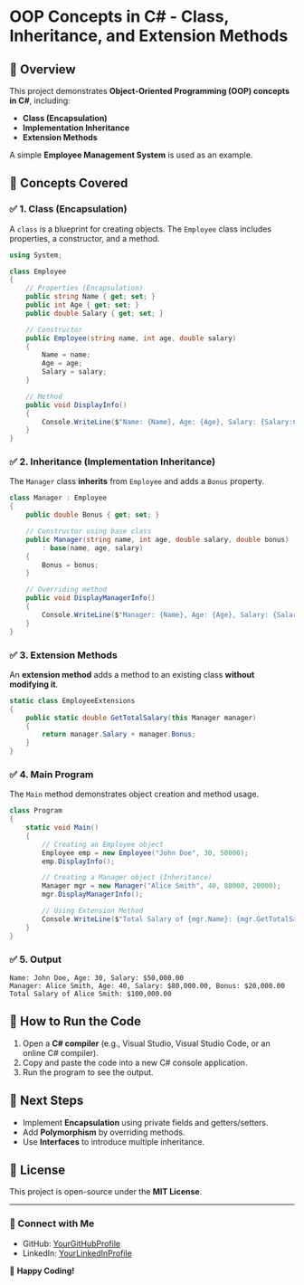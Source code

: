 # OOP Concepts in C# - Class, Inheritance, and Extension Methods

## 📌 Overview
This project demonstrates **Object-Oriented Programming (OOP) concepts in C#**, including:
- **Class (Encapsulation)**
- **Implementation Inheritance**
- **Extension Methods**

A simple **Employee Management System** is used as an example.

## 📌 Concepts Covered
### ✅ 1. Class (Encapsulation)
A `class` is a blueprint for creating objects. The `Employee` class includes properties, a constructor, and a method.

```csharp
using System;

class Employee
{
    // Properties (Encapsulation)
    public string Name { get; set; }
    public int Age { get; set; }
    public double Salary { get; set; }

    // Constructor
    public Employee(string name, int age, double salary)
    {
        Name = name;
        Age = age;
        Salary = salary;
    }

    // Method
    public void DisplayInfo()
    {
        Console.WriteLine($"Name: {Name}, Age: {Age}, Salary: {Salary:C}");
    }
}
```

### ✅ 2. Inheritance (Implementation Inheritance)
The `Manager` class **inherits** from `Employee` and adds a `Bonus` property.

```csharp
class Manager : Employee
{
    public double Bonus { get; set; }

    // Constructor using base class
    public Manager(string name, int age, double salary, double bonus)
        : base(name, age, salary)
    {
        Bonus = bonus;
    }

    // Overriding method
    public void DisplayManagerInfo()
    {
        Console.WriteLine($"Manager: {Name}, Age: {Age}, Salary: {Salary:C}, Bonus: {Bonus:C}");
    }
}
```

### ✅ 3. Extension Methods
An **extension method** adds a method to an existing class **without modifying it**.

```csharp
static class EmployeeExtensions
{
    public static double GetTotalSalary(this Manager manager)
    {
        return manager.Salary + manager.Bonus;
    }
}
```

### ✅ 4. Main Program
The `Main` method demonstrates object creation and method usage.

```csharp
class Program
{
    static void Main()
    {
        // Creating an Employee object
        Employee emp = new Employee("John Doe", 30, 50000);
        emp.DisplayInfo();

        // Creating a Manager object (Inheritance)
        Manager mgr = new Manager("Alice Smith", 40, 80000, 20000);
        mgr.DisplayManagerInfo();

        // Using Extension Method
        Console.WriteLine($"Total Salary of {mgr.Name}: {mgr.GetTotalSalary():C}");
    }
}
```

### ✅ 5. Output
```
Name: John Doe, Age: 30, Salary: $50,000.00
Manager: Alice Smith, Age: 40, Salary: $80,000.00, Bonus: $20,000.00
Total Salary of Alice Smith: $100,000.00
```

## 📌 How to Run the Code
1. Open a **C# compiler** (e.g., Visual Studio, Visual Studio Code, or an online C# compiler).
2. Copy and paste the code into a new C# console application.
3. Run the program to see the output.

## 📌 Next Steps
- Implement **Encapsulation** using private fields and getters/setters.
- Add **Polymorphism** by overriding methods.
- Use **Interfaces** to introduce multiple inheritance.

## 📌 License
This project is open-source under the **MIT License**.

---

### 🔗 Connect with Me
- GitHub: [YourGitHubProfile](https://github.com/YourGitHubProfile)
- LinkedIn: [YourLinkedInProfile](https://linkedin.com/in/YourLinkedInProfile)

🚀 **Happy Coding!**